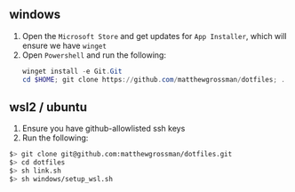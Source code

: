 ## windows
1. Open the `Microsoft Store` and get updates for `App Installer`, which will ensure we have `winget`
1. Open `Powershell` and run the following:
    ```powershell
    winget install -e Git.Git
    cd $HOME; git clone https://github.com/matthewgrossman/dotfiles; . .\dotfiles\windows\setup.ps1
    ```

## wsl2 / ubuntu
1. Ensure you have github-allowlisted ssh keys
1. Run the following:
```bash
$> git clone git@github.com:matthewgrossman/dotfiles.git
$> cd dotfiles
$> sh link.sh
$> sh windows/setup_wsl.sh
```
